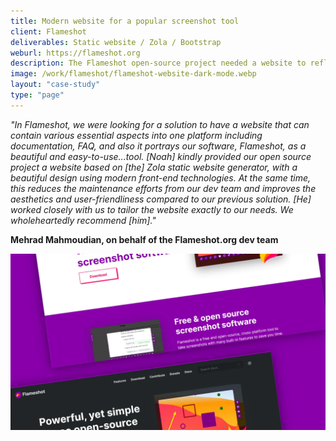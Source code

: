 ```yaml
---
title: Modern website for a popular screenshot tool
client: Flameshot
deliverables: Static website / Zola / Bootstrap
weburl: https://flameshot.org
description: The Flameshot open-source project needed a website to reflect their easy-to-use screenshot tool. I worked closely with the project maintainers to tailor the website to their needs using a clean design, modern web technologies, and best practices.
image: /work/flameshot/flameshot-website-dark-mode.webp
layout: "case-study"
type: "page"
---
```


*"In Flameshot, we were looking for a solution to have a website that can contain various essential aspects into one platform including documentation, FAQ, and also it portrays our software, Flameshot, as a beautiful and easy-to-use...tool. [Noah] kindly provided our open source project a website based on [the] Zola static website generator, with a beautiful design using modern front-end technologies. At the same time, this reduces the maintenance efforts from our dev team and improves the aesthetics and user-friendliness compared to our previous solution. [He] worked closely with us to tailor the website exactly to our needs. We wholeheartedly recommend [him]."* 

**Mehrad Mahmoudian, on behalf of the Flameshot.org dev team**

![Flameshot landing page](/work/flameshot/flameshot-website.webp "Flameshot landing page light/dark modes")
